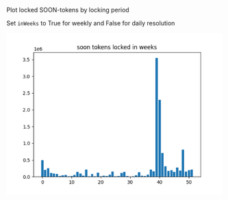 Plot locked SOON-tokens by locking period

Set `inWeeks` to True for weekly and False for daily resolution

![Alt text](staked.png?raw=true "Example")